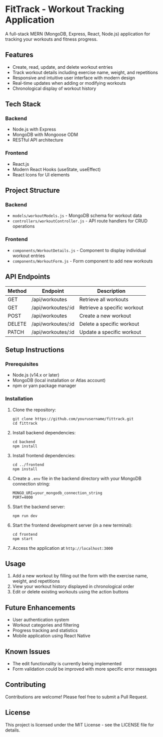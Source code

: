 # FitTrack - Workout Tracking Application

A full-stack MERN (MongoDB, Express, React, Node.js) application for tracking your workouts and fitness progress.

## Features

- Create, read, update, and delete workout entries
- Track workout details including exercise name, weight, and repetitions
- Responsive and intuitive user interface with modern design
- Real-time updates when adding or modifying workouts
- Chronological display of workout history

## Tech Stack

### Backend
- Node.js with Express
- MongoDB with Mongoose ODM
- RESTful API architecture

### Frontend
- React.js
- Modern React Hooks (useState, useEffect)
- React Icons for UI elements

## Project Structure

### Backend
- `models/workoutModels.js` - MongoDB schema for workout data
- `controllers/workoutController.js` - API route handlers for CRUD operations

### Frontend
- `components/WorkoutDetails.js` - Component to display individual workout entries
- `components/WorkoutForm.js` - Form component to add new workouts

## API Endpoints

| Method | Endpoint | Description |
|--------|----------|-------------|
| GET | /api/workoutes | Retrieve all workouts |
| GET | /api/workoutes/:id | Retrieve a specific workout |
| POST | /api/workoutes | Create a new workout |
| DELETE | /api/workoutes/:id | Delete a specific workout |
| PATCH | /api/workoutes/:id | Update a specific workout |

## Setup Instructions

### Prerequisites
- Node.js (v14.x or later)
- MongoDB (local installation or Atlas account)
- npm or yarn package manager

### Installation

1. Clone the repository:
   ```
   git clone https://github.com/yourusername/fittrack.git
   cd fittrack
   ```

2. Install backend dependencies:
   ```
   cd backend
   npm install
   ```

3. Install frontend dependencies:
   ```
   cd ../frontend
   npm install
   ```

4. Create a `.env` file in the backend directory with your MongoDB connection string:
   ```
   MONGO_URI=your_mongodb_connection_string
   PORT=4000
   ```

5. Start the backend server:
   ```
   npm run dev
   ```

6. Start the frontend development server (in a new terminal):
   ```
   cd frontend
   npm start
   ```

7. Access the application at `http://localhost:3000`

## Usage

1. Add a new workout by filling out the form with the exercise name, weight, and repetitions
2. View your workout history displayed in chronological order
3. Edit or delete existing workouts using the action buttons

## Future Enhancements

- User authentication system
- Workout categories and filtering
- Progress tracking and statistics
- Mobile application using React Native

## Known Issues

- The edit functionality is currently being implemented
- Form validation could be improved with more specific error messages

## Contributing

Contributions are welcome! Please feel free to submit a Pull Request.

## License

This project is licensed under the MIT License - see the LICENSE file for details.
